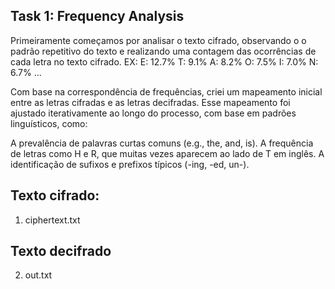 ## Task 1: Frequency Analysis

Primeiramente começamos por analisar o texto cifrado, observando o o padrão repetitivo do texto e realizando uma contagem das ocorrências de cada letra no texto cifrado. EX:
E: 12.7%
T: 9.1%
A: 8.2%
O: 7.5%
I: 7.0%
N: 6.7%
...

Com base na correspondência de frequências, criei um mapeamento inicial entre as letras cifradas e as letras decifradas. Esse mapeamento foi ajustado iterativamente ao longo do processo, com base em padrões linguísticos, como:

A prevalência de palavras curtas comuns (e.g., the, and, is).
A frequência de letras como H e R, que muitas vezes aparecem ao lado de T em inglês.
A identificação de sufixos e prefixos típicos (-ing, -ed, un-).

## Texto cifrado:
1. ciphertext.txt

## Texto decifrado
2. out.txt

